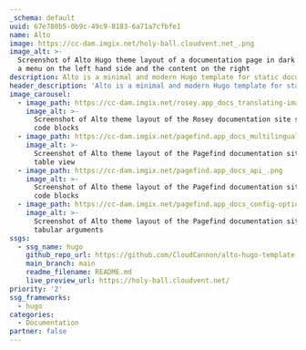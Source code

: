 ```yaml
---
_schema: default
uuid: 67e780b5-0b9c-49c9-8183-6a71a7cfbfe1
name: Alto
image: https://cc-dam.imgix.net/holy-ball.cloudvent.net_.png
image_alt: >-
  Screenshot of Alto Hugo theme layout of a documentation page in dark mode with
  a menu on the left hand side and the content on the right
description: Alto is a minimal and modern Hugo template for static documentation sites.
header_description: 'Alto is a minimal and modern Hugo template for static documentation sites. '
image_carousel:
  - image_path: https://cc-dam.imgix.net/rosey.app_docs_translating-images_.png
    image_alt: >-
      Screenshot of Alto theme layout of the Rosey documentation site showing
      code blocks
  - image_path: https://cc-dam.imgix.net/pagefind.app_docs_multilingual_.png
    image_alt: >-
      Screenshot of Alto theme layout of the Pagefind documentation site showing
      table view
  - image_path: https://cc-dam.imgix.net/pagefind.app_docs_api_.png
    image_alt: >-
      Screenshot of Alto theme layout of the Pagefind documentation site showing
      code blocks
  - image_path: https://cc-dam.imgix.net/pagefind.app_docs_config-options_.png
    image_alt: >-
      Screenshot of Alto theme layout of the Pagefind documentation site showing
      tabular arguments
ssgs:
  - ssg_name: hugo
    github_repo_url: https://github.com/CloudCannon/alto-hugo-template
    main_branch: main
    readme_filename: README.md
    live_preview_url: https://holy-ball.cloudvent.net/
priority: '2'
ssg_frameworks:
  - hugo
categories:
  - Documentation
partner: false
---
```

